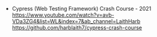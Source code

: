 - Cypress (Web Testing Framework) Crash Course - 2021
  https://www.youtube.com/watch?v=avb-VDa3ZG4&list=WL&index=7&ab_channel=LaithHarb
  https://github.com/harblaith7/cypress-crash-course